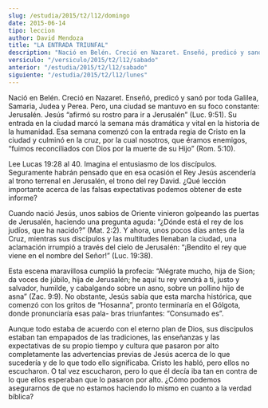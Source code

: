 ```yaml
---
slug: /estudia/2015/t2/l12/domingo
date: 2015-06-14
tipo: leccion
author: David Mendoza
title: "LA ENTRADA TRIUNFAL"
description: "Nació en Belén. Creció en Nazaret. Enseñó, predicó y sanó por toda Galilea, Samaria, Judea y Perea. Pero, una ciudad se mantuvo en su foco constante: Jerusalén. Jesús “afirmó su rostro para ir a Jerusalén” (Luc. 9:51). Su entrada en la ciudad marcó la semana más dramática y vital en la historia de la humanidad."
versiculo: "/versiculo/2015/t2/l12/sabado"
anterior: "/estudia/2015/t2/l12/sabado"
siguiente: "/estudia/2015/t2/l12/lunes"
---
```


Nació en Belén. Creció en Nazaret. Enseñó, predicó y sanó por toda Galilea, Samaria, Judea y Perea. Pero, una ciudad se mantuvo en su foco constante: Jerusalén. Jesús “afirmó su rostro para ir a Jerusalén” (Luc. 9:51). Su entrada en la ciudad marcó la semana más dramática y vital en la historia de la humanidad. Esa semana comenzó con la entrada regia de Cristo en la ciudad y culminó en la cruz, por la cual nosotros, que éramos enemigos, “fuimos reconciliados con Dios por la muerte de su Hijo” (Rom. 5:10).

Lee Lucas 19:28 al 40. Imagina el entusiasmo de los discípulos. Seguramente habrán pensado que en esa ocasión el Rey Jesús ascendería al trono terrenal en Jerusalén, el trono del rey David. ¿Qué lección importante acerca de las falsas expectativas podemos obtener de este informe?

Cuando nació Jesús, unos sabios de Oriente vinieron golpeando las puertas de Jerusalén, haciendo una pregunta aguda: “¿Dónde está el rey de los judíos, que ha nacido?” (Mat. 2:2). Y ahora, unos pocos días antes de la Cruz, mientras sus discípulos y las multitudes llenaban la ciudad, una aclamación irrumpió a través del cielo de Jerusalén: “¡Bendito el rey que viene en el nombre del Señor!” (Luc. 19:38).

Esta escena maravillosa cumplió la profecía: “Alégrate mucho, hija de Sion; da voces de júbilo, hija de Jerusalén; he aquí tu rey vendrá a ti, justo y salvador, humilde, y cabalgando sobre un asno, sobre un pollino hijo de asna” (Zac. 9:9). No obstante, Jesús sabía que esta marcha histórica, que comenzó con los gritos de “Hosanna”, pronto terminaría en el Gólgota, donde pronunciaría esas pala- bras triunfantes: “Consumado es”.

Aunque todo estaba de acuerdo con el eterno plan de Dios, sus discípulos estaban tan empapados de las tradiciones, las enseñanzas y las expectativas de su propio tiempo y cultura que pasaron por alto completamente las advertencias previas de Jesús acerca de lo que sucedería y de lo que todo ello significaba. Cristo les habló, pero ellos no escucharon. O tal vez escucharon, pero lo que él decía iba tan en contra de lo que ellos esperaban que lo pasaron por alto. ¿Cómo podemos asegurarnos de que no estamos haciendo lo mismo en cuanto a la verdad bíblica?
